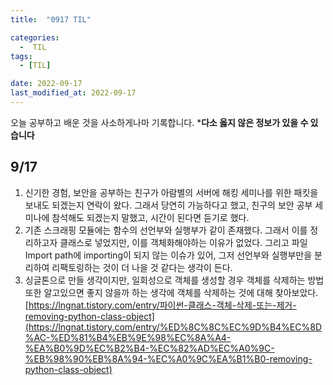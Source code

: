 ```yaml
---
title:  "0917 TIL" 

categories:
  -  TIL
tags:
  - [TIL]

date: 2022-09-17
last_modified_at: 2022-09-17
---
```


오늘 공부하고 배운 것을 사소하게나마 기록합니다. 
***다소 옳지 않은 정보가 있을 수 있습니다**

## 9/17

1. 신기한 경험, 보안을 공부하는 친구가 아람별의 서버에 해킹 세미나를 위한 패킷을 보내도 되겠는지 연락이 왔다. 그래서 당연히 가능하다고 했고, 친구의 보안 공부 세미나에 참석해도 되겠는지 말했고, 시간이 된다면 듣기로 했다. 
2. 기존 스크래핑 모듈에는 함수의 선언부와 실행부가 같이 존재했다. 그래서 이를 정리하고자 클래스로 넣었지만, 이를 객체화해야하는 이유가 없었다. 그리고 파일 Import path에 importing이 되지 않는 이슈가 있어, 그저 선언부와 실행부만을 분리하여 리팩토링하는 것이 더 나을 것 같다는 생각이 든다.  
3. 싱글톤으로 만들 생각이지만, 일회성으로 객체를 생성할 경우 객체를 삭제하는 방법 또한 알고있으면 좋지 않을까 하는 생각에 객체를 삭제하는 것에 대해 찾아보았다. 
[https://lngnat.tistory.com/entry/파이썬-클래스-객체-삭제-또는-제거-removing-python-class-object](https://lngnat.tistory.com/entry/%ED%8C%8C%EC%9D%B4%EC%8D%AC-%ED%81%B4%EB%9E%98%EC%8A%A4-%EA%B0%9D%EC%B2%B4-%EC%82%AD%EC%A0%9C-%EB%98%90%EB%8A%94-%EC%A0%9C%EA%B1%B0-removing-python-class-object)